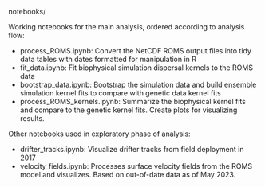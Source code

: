 notebooks/

Working notebooks for the main analysis, ordered according to analysis flow:

* process_ROMS.ipynb: Convert the NetCDF ROMS output files into tidy data tables with dates formatted for manipulation in R
* fit_data.ipynb: Fit biophysical simulation dispersal kernels to the ROMS data
* bootstrap_data.ipynb: Bootstrap the simulation data and build ensemble simulation kernel fits to compare with genetic data kernel fits
* process_ROMS_kernels.ipynb: Summarize the biophysical kernel fits and compare to the genetic kernel fits. Create plots for visualizing results.

Other notebooks used in exploratory phase of analysis:
* drifter_tracks.ipynb: Visualize drifter tracks from field deployment in 2017
* velocity_fields.ipynb: Processes surface velocity fields from the ROMS model and visualizes. Based on out-of-date data as of May 2023.
